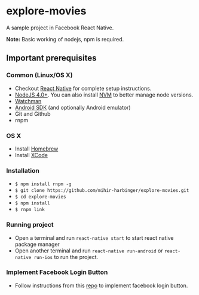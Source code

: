 # explore-movies
A sample project in Facebook React Native.

__Note:__ Basic working of nodejs, npm is required. 

## Important prerequisites
### Common (Linux/OS X)
* Checkout [React Native](https://facebook.github.io/react-native/) for complete setup instructions.
* [NodeJS 4.0+](https://nodejs.org/en/). You can also install [NVM](https://www.digitalocean.com/community/tutorials/how-to-install-node-js-with-nvm-node-version-manager-on-a-vps) to better manage node versions.
* [Watchman](https://facebook.github.io/watchman/docs/install.html) 
* [Android SDK](https://facebook.github.io/react-native/docs/android-setup.html) (and optionally Android emulator)
* Git and Github
* rnpm

### OS X
* Install [Homebrew](http://brew.sh/)
* Install [XCode](https://developer.apple.com/xcode/)

### Installation
* ``` $ npm install rnpm -g ```
* ``` $ git clone https://github.com/mihir-harbinger/explore-movies.git ```
* ``` $ cd explore-movies ```
* ``` $ npm install ```
* ``` $ rnpm link ```

### Running project
* Open a terminal and run ``` react-native start ``` to start react native package manager
* Open another terminal and run ``` react-native run-android ``` or ``` react-native run-ios ``` to run the project.

### Implement Facebook Login Button
* Follow instructions from this [repo](https://github.com/magus/react-native-facebook-login) to implement facebook login button.
